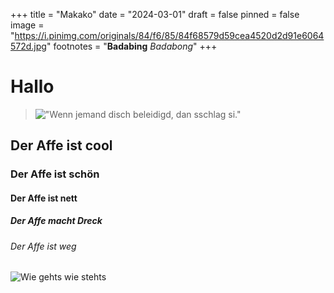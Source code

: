 +++
title = "Makako"
date = "2024-03-01"
draft = false
pinned = false
image = "https://i.pinimg.com/originals/84/f6/85/84f68579d59cea4520d2d91e6064572d.jpg"
footnotes = "**Badabing** *Badabong*"
+++
# Hallo

> !["Wenn jemand disch beleidigd, dan sschlag si."](https://th.bing.com/th/id/R.419701e7ffea1276b3166d4f04bcff23?rik=0GPmw2K%2bzkGFDA&riu=http%3a%2f%2fpds.exblog.jp%2fpds%2f1%2f200904%2f21%2f43%2ff0194243_2112162.jpg&ehk=30tEaImvO5Evkc%2flRGjtFy7kDG5B7jW87FmAFnodbXw%3d&risl=&pid=ImgRaw&r=0)

## Der Affe ist cool

### Der Affe ist schön

#### Der Affe ist nett

##### Der Affe macht Dreck

###### Der Affe ist weg

![](https://semo.de/wp-content/uploads/2018/08/MKV-07SY04.jpg "Wie gehts wie stehts")